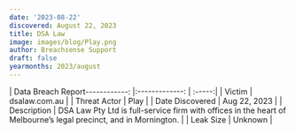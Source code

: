 ```yaml
---
date: '2023-08-22'
discovered: August 22, 2023
title: DSA Law
image: images/blog/Play.png
author: Breachsense Support
draft: false
yearmonths: 2023/august
---
```


| Data Breach Report------------:     |:-------------:    | :-----:|
| Victim      | dsalaw.com.au      | 
| Threat Actor      | Play      | 
| Date Discovered      | Aug 22, 2023      | 
| Description      | DSA Law Pty Ltd is full-service firm with offices in the heart of Melbourne’s legal precinct, and in Mornington.      | 
| Leak Size      | Unknown      | 

